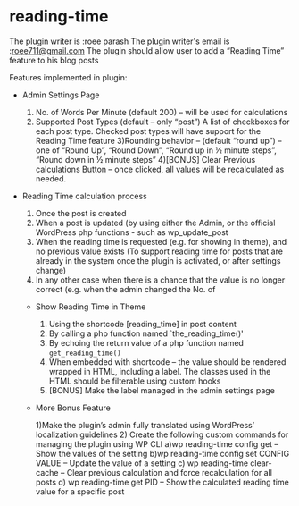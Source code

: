 # reading-time
The plugin writer is :roee parash
The plugin writer's email is :roee711@gmail.com
The plugin should allow user to add a “Reading Time” feature to his blog  posts

Features implemented in plugin:

* Admin Settings Page
    1) No. of Words Per Minute (default 200) – will be used for calculations
    2) Supported Post Types (default – only “post”)
       A list of checkboxes for each post type. Checked post types will have support for 
       the Reading Time feature
    3)Rounding behavior – (default “round up”) – one of “Round Up”, “Round Down”, 
    “Round up in ½ minute steps”, “Round down in ½ minute steps”
    4)[BONUS] Clear Previous calculations Button – once clicked, all values will be 
    recalculated as needed.

* Reading Time calculation process
    1) Once the post is created
    2) When a post is updated (by using either the Admin, or the official WordPress php functions - such as wp_update_post
    3) When the reading time is requested (e.g. for showing in theme), and no previous value exists (To support reading time for posts that are already in the system once the            plugin is activated, or after settings change)
    4) In any other case when there is a chance that the value is no longer correct (e.g. when the admin changed the No. of
  
  * Show Reading Time in Theme
      1) Using the shortcode [reading_time] in post content
      2) By calling a php function named `the_reading_time()'
      3) By echoing the return value of a php function named `get_reading_time()`
      4) When embedded with shortcode – the value should be rendered wrapped in 
          HTML, including a label. The classes used in the HTML should be filterable 
          using custom hooks
      5) [BONUS] Make the label managed in the admin settings page

  * More Bonus Feature
  
     1)Make the plugin’s admin fully translated using WordPress’ localization 
      guidelines
    2) Create the following custom commands for managing the plugin using WP CLI
      a)wp reading-time config get – Show the values of the setting
      b)wp reading-time config set CONFIG VALUE – Update the value of a setting
      c)  wp reading-time clear-cache – Clear previous calculation and force 
recalculation for all posts
    d) wp reading-time get PID – Show the calculated reading time value for a 
specific post

   
